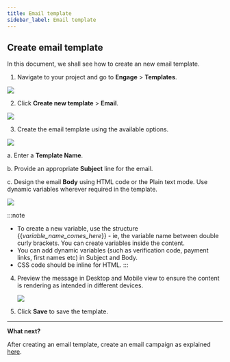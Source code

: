 ```yaml
---
title: Email template
sidebar_label: Email template
---
```


## Create email template

In this document, we shall see how to create an new email template.

1.  Navigate to your project and go to **Engage** > **Templates**.
 
![](https://i.imgur.com/Hvh6o2m.jpg)

2.  Click **Create new template** > **Email**.

![](https://i.imgur.com/CkGsBvR.png)


3. Create the email template using the available options. 

![](https://i.imgur.com/nO7bXDG.png)
   
   a. Enter a **Template Name**.

   b. Provide an appropriate **Subject** line for the email.

   c. Design the email **Body** using HTML code or the Plain text mode. Use dynamic variables wherever required in the template.

   ![](https://i.imgur.com/uUX74CU.png)


:::note
* To create a new variable, use the structure {{*variable_name_comes_here*}} - ie, the variable name between double curly brackets.  You can create variables inside the content.
* You can add dynamic variables (such as verification code, payment links, first names etc) in Subject and Body.
* CSS code should be inline for HTML.
:::

4. Preview the message in Desktop and Mobile view to ensure the content is rendering as intended in different devices.

   ![](https://i.imgur.com/mT2KuPj.jpg)

5. Click **Save** to save the template.


***

**What next?**

After creating an email template, create an email campaign as explained [here](/docs/platform_concepts/engagement/outbound/outbound-campaigns/run-campaign.md).